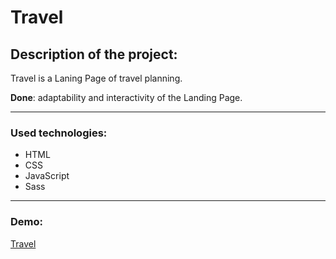 # Travel

## Description of the project:

Travel is a Laning Page of travel planning.

**Done**: adaptability and interactivity of the Landing Page.

---

### Used technologies:

- HTML
- CSS
- JavaScript
- Sass

---

### Demo:

[Travel](https://rolling-scopes-school.github.io/pshigotskaya26-JSFEPRESCHOOL2022Q2/travel/)
